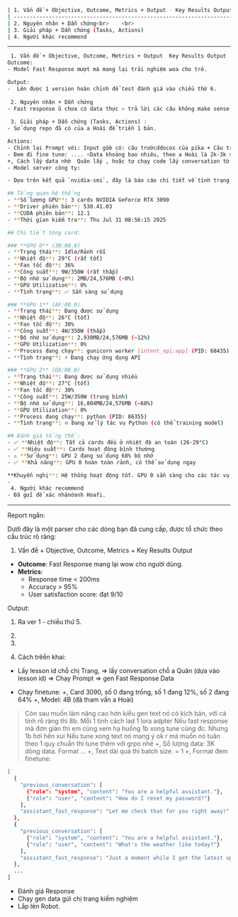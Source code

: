 ```bash
| 1. Vấn đề + Objective, Outcome, Metrics + Output - Key Results Output<br>                                                                                                   |
| --------------------------------------------------------------------------------------------------------------------------------------------------------------------------- |
| 2. Nguyên nhân + Dẫn chứng<br>    <br>                                                                                                                                      |
| 3. Giải pháp + Dẫn chứng (Tasks, Actions)                                                                                                                                   |
| 4. Người khác recommend                                                                                                                                                     |
```


---


```bash
 1. Vấn đề + Objective, Outcome, Metrics + Output  Key Results Output   
Outcome: 
- Model Fast Response mượt mà mang lại trải nghiệm woa cho trẻ. 

Output: 
-  Lên được 1 version hoàn chỉnh để test đánh giá vào chiều thứ 6. 
                                                                                                
 2. Nguyên nhân + Dẫn chứng     
- Fast response ũ chưa có data thực > trả lời các câu không make sense.
                                                                                                                                     
 3. Giải pháp + Dẫn chứng (Tasks, Actions) : 
- Sử dụng repo đã có của a Hoài để triển 1 bản. 

Actions: 
- Chỉnh lại Prompt với: Input gồm có: câu trướcddocos của pika + Câu trước đó ủa user + câu main response -> để gen fast response data. 
- Đem đi fine tune: .... <Data khoảng bao nhiêu, theo a Hoài là 2k-3k samples> - train khoảng bao lâu? 
+, Cách lấy data nhờ  Quân lấy , hoặc tự chạy code lấy conversation từ id trướcđã ó 
- Model server công ty: 

- Dựa trên kết quả `nvidia-smi`, đây là báo cáo chi tiết về tình trạng các card GPU của bạn:

## Tổng quan hệ thống
- **Số lượng GPU**: 3 cards NVIDIA GeForce RTX 3090
- **Driver phiên bản**: 530.41.03
- **CUDA phiên bản**: 12.1
- **Thời gian kiểm tra**: Thu Jul 31 08:56:15 2025

## Chi tiết từng card:

### **GPU 0** (3B:00.0)
- **Trạng thái**: Idle/Rảnh rỗi
- **Nhiệt độ**: 29°C (rất tốt)
- **Fan tốc độ**: 36%
- **Công suất**: 9W/350W (rất thấp)
- **Bộ nhớ sử dụng**: 2MB/24,576MB (~0%)
- **GPU Utilization**: 0%
- **Tình trạng**: ✅ Sẵn sàng sử dụng

### **GPU 1** (AF:00.0)  
- **Trạng thái**: Đang được sử dụng
- **Nhiệt độ**: 26°C (tốt)
- **Fan tốc độ**: 30%
- **Công suất**: 4W/350W (thấp)
- **Bộ nhớ sử dụng**: 2,930MB/24,576MB (~12%)
- **GPU Utilization**: 0%
- **Process đang chạy**: gunicorn worker [intent_api:app] (PID: 68435)
- **Tình trạng**: ⚡ Đang chạy ứng dụng API

### **GPU 2** (D8:00.0)
- **Trạng thái**: Đang được sử dụng nhiều
- **Nhiệt độ**: 27°C (tốt)
- **Fan tốc độ**: 30%
- **Công suất**: 25W/350W (trung bình)
- **Bộ nhớ sử dụng**: 16,804MB/24,576MB (~68%)
- **GPU Utilization**: 0%
- **Process đang chạy**: python (PID: 86355)
- **Tình trạng**: 🔥 Đang xử lý tác vụ Python (có thể training model)

## Đánh giá tổng thể:
- ✅ **Nhiệt độ**: Tất cả cards đều ở nhiệt độ an toàn (26-29°C)
- ✅ **Hiệu suất**: Cards hoạt động bình thường
- ⚠️ **Sử dụng**: GPU 2 đang sử dụng 68% bộ nhớ
- ✅ **Khả năng**: GPU 0 hoàn toàn rảnh, có thể sử dụng ngay

**Khuyến nghị**: Hệ thống hoạt động tốt. GPU 0 sẵn sàng cho các tác vụ mới, GPU 1 và 2 đang xử lý công việc hiện tại.
-                                                                                                                                 
 4. Người khác recommend                                                                                                                                                     
- Đã gửi để xác nhậnớanh Hoafi.
```


---

Report ngắn: 


Dưới đây là một parser cho các dòng bạn đã cung cấp, được tổ chức theo cấu trúc rõ ràng:

1. Vấn đề + Objective, Outcome, Metrics + Key Results Output
- **Outcome**: Fast Response mang lại wow cho người dùng.
- **Metrics**:
    - Response time < 200ms
    - Accuracy > 95%
    - User satisfaction score: đạt 9/10

Output: 
1. Ra ver 1 - chiều thứ 5. 
2. 
3. 

2. Cách trêển khai: 
- Lấy lesson id chỗ chị Trang, => lấy conversation chỗ a Quân (dựa vào lesson id)
=> Chạy Prompt => gen Fast Response Data

- Chạy finetune: 
+, Card 3090, số 0 đang trống, số 1 đang 12%, số 2 đang 64% 
+, Model: 4B (đã tham vấn a Hoài)
> Còn sau muốn làm nâng cao hơn kiểu gen text nó có kịch bản, với cá tính rõ ràng thì 8b. Mỗi 1 tính cách lad 1 lora adpter
> Nếu fast response mà đơn giản thì em cũng xem hạ huống 1b xong tune cũng đc. Nhưng 1b hơi hên xui
> Nếu tune xong text nó mang ý ok r mà muốn nó tuân theo 1 quy chuẩn thì tune thêm với grpo nhé
+, Số lượng data: 3K dòng data. Format ... 
+, Text dài quá thì batch size. = 1
+, Format đem finetune: 
```bash
[
  {
    "previous_conversation": [
      {"role": "system", "content": "You are a helpful assistant."},
      {"role": "user", "content": "How do I reset my password?"}
    ],
    "assistant_fast_response": "Let me check that for you right away!"
  },
  {
    "previous_conversation": [
      {"role": "system", "content": "You are a helpful assistant."},
      {"role": "user", "content": "What's the weather like today?"}
    ],
    "assistant_fast_response": "Just a moment while I get the latest update!"
  },
  ...
]
```
- Đánh giá Response 
- Chạy gen data gửi chị trang kiểm nghiệm 
- Lắp lên Robot. 